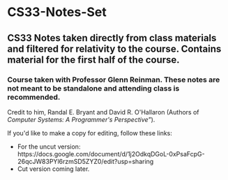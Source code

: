 # CS33-Notes-Set
<h2>CS33 Notes taken directly from class materials and filtered for relativity to the course. Contains material for the first half of the course.</h2>

<h3>Course taken with Professor Glenn Reinman. These notes are not meant to be standalone and attending class is recommended.</h3>

Credit to him, Randal E. Bryant and David R. O'Hallaron (Authors of *Computer Systems: A Programmer's Perspective"*).


If you'd like to make a copy for editing, follow these links:
<ul>
  <li>For the uncut version: https://docs.google.com/document/d/1j2OdkqDGoL-0xPsaFcpG-26qcJW83PYl6rzmSD5ZYZ0/edit?usp=sharing</li>
  
  <li>Cut version coming later.</li>
</ul>
